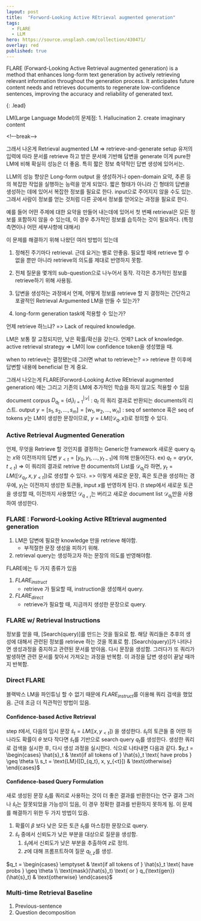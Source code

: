 ```yaml
---
layout: post
title:  "Forword-Looking Active REtrieval augmented generation"
tags:
  - FLARE
  - LLM
hero: https://source.unsplash.com/collection/430471/
overlay: red
published: true
---
```


FLARE (Forward-Looking Active Retrieval augmented generation) is a method that enhances long-form text generation by actively retrieving relevant information throughout the generation process. It anticipates future content needs and retrieves documents to regenerate low-confidence sentences, improving the accuracy and reliability of generated text.

{: .lead}

LM(Large Language Model)의 문제점:
	1. Hallucination
	2. create imaginary content


<!–-break-–>


그래서 나온게 Retrieval augmented LM
=> retrieve-and-generate setup
유저의 입력에 따라 문서를 retrieve 하고 받은 문서에 기반해 답변을 generate
이게 pure한 LM에 비해 확실히 성능은 더 좋음. 특히 짧은 정보 축약적인 답변 생성에 있어서는.

LLM의 성능 향상은 Long-form output 을 생성하거나 open-domain 요약, 추론 등의 복잡한 작업을 실행하는 능력을 얻게 되었다.
짧은 형태가 아니라 긴 형태의 답변을 생성하는 데에 있어서 복잡한 정보를 필요로 한다. input으로 주어지지 않을 수도 있는. 그래서 사람이 정보를 얻는 것처럼 다른 곳에서 정보를 얻어오는 과정을 필요로 한다.

예를 들어 어떤 주제에 대한 요약을 만들어 내는데에 있어서 첫 번째 retrieval은 모든 정보를 포함하지 않을 수 있는데, 이 경우 추가적인 정보를 습득하는 것이 필요하다. (특정 측면이나 어떤 세부사항에 대해서)

이 문제를 해결하기 위해 나왔던 여러 방법이 있는데
1. 정해진 주기마다 retrieval.
	근데 요거는 별로 안좋음. 필요할 때에 retrieve 할 수 없을 뿐만 아니라 retrieve의 의도를 제대로 반영하지 못함.
2. 전체 질문을 몇개의 sub-question으로 나누어서 동작. 각각은 추가적인 정보를 retrieve하기 위해 사용됨.

1. 답변을 생성하는 과정에서 언제, 어떻게 정보를 retrieve 할 지 결정하는 간단하고 포괄적인 Retrieval Argumented LM을 만들 수 있는가?
2. long-form generation task에 적용할 수 있는가?


언제 retrieve 하느냐? => Lack of required knowledge.

LM은 보통 잘 교정되지만, 낮은 확률/확신을 갖는다. 언제? Lack of knowledge.
active retrieval strategy => LM이 low confidence token을 생성했을 때.

when to retrieve는 결정됐는데 그러면 what to retrieve는?
=> retrieve 한 이후에 답변할 내용에 beneficial 한 게 중요.

그래서 나오는게 FLARE(Forword-Looking Active REtrieval augmented generation)
얘는 그리고 기존의 LM에 추가적인 학습을 하지 않고도 적용할 수 있음

document corpus $D_{q_t}$ = $\{d_i\}^{|\mathcal{D}|}_{i=1}$ : $q_t$ 의 쿼리 결과로 반환되는 documents의 리스트.
output $y = [s_1, s_2, ... , s_m] = [w_1, w_2, ... , w_n]$ : seq of sentence 혹은 seq of tokens
$y$는 LM이 생성한 문장이므로, $y=LM([\mathcal{D}_q, x])$로 정의할 수 있다.

### Active Retrieval Augmented Generation
언제, 무엇을 Retrieve 할 것인지를 결정하는 Generic한 framework
새로운 query $q_t$는 $x$와 이전까지의 답변 $y_{<t} = [y_0, y_1, ... , y_{t-1}]$에 의해 만들어진다.
ex) $q_t = qry(x, t_{<t})$
=> 이 쿼리의 결과로 retrive 한 documents의 List를 $\mathcal{D}_{q_t}$라 하면,
$y_t = LM([\mathcal{D}_{q_t}, x, y_{<t}])$로 생성할 수 있다.
=> 이렇게 새로운 문장, 혹은 토큰을 생성하는 경우에, $y_t$는 이전까지 생성한 토큰들, input $x$를 반영하게 된다.
(t step에서 새로운 토큰을 생성할 때, 이전까지 사용했던 $\mathcal{D}_{q_{<t}}$는 버리고 새로운 document list $\mathcal{D}_{q_t}$만을 사용하여 생성한다.

### FLARE : Forword-Looking Active REtrieval augmented generation
1) LM은 답변에 필요한 knowledge 만을 retrieve 해야함.
	- 부적절한 문장 생성을 피하기 위해.
2) retrieval query는 생성하고자 하는 문장의 의도를 반영해야함.

FLARE에는 두 가지 종류가 있음
1. $FLARE_{instruct}$
	- retrieve 가 필요할 때, instruction을 생성해서 query.
2. $FLARE_{direct}$
	- retrieve가 필요할 때, 지금까지 생성한 문장으로 query.

### FLARE w/ Retrieval Instructions
정보를 얻을 때, [Search(query)]를 만드는 것을 필요로 함.
해당 쿼리들은 추후의 생성에 대해서 관련된 정보를 retrieve 하는 것을 목표로 함.
[Search(query)]가 나타나면 생성과정을 중지하고 관련된 문서를 받아옴. 다시 문장을 생성함.
그러다가 또 쿼리가 발생하면 관련 문서를 찾아서 가져오는 과정을 반복함.
이 과정을 답변 생성이 끝날 때까지 반복함.

### Direct FLARE 
블랙박스 LM을 파인튜닝 할 수 없기 때문에 $FLARE_{instruct}$를 이용해 쿼리 검색을 했었음.
근데 조금 더 직관적인 방법이 있음. 

#### Confidence-based Active Retrieval
step $t$에서, 다음의 임시 문장 $\hat{s}_t = LM([x, y_{<t}])$ 을 생성한다.
$\hat{s}_t$의 토큰들 중 어떤 하나라도 확률이 $\theta$ 보다 작다면 $\hat{s}_t$를 기반으로 search query $q_t$를 생성한다.
생성한 쿼리로 검색을 실시한 후, 다시 생성 과정을 실시한다.
식으로 나타내면 다음과 같다.
 $y_t = \begin{cases} \hat{s}_t & \text{if all tokens of } \hat{s}_t \text{ have probs } \geq \theta \\ s_t = \text{LM}([D_{q_t}, x, y_{<t}]) & \text{otherwise} \end{cases}$


#### Confidence-based Query Formulation
새로 생성된 문장 $\hat{s}_t$를 쿼리로 사용하는 것이 더 좋은 결과를 반환한다는 연구 결과
그러나 $\hat{s}_t$는 잘못되었을 가능성이 있음, 이 경우 정확한 결과를 반환하지 못하게 됨.
이 문제를 해결하기 위한 두 가지 방법이 있음.
1. 확률이 $\beta$ 보다 낮은 모든 토큰 $\hat{s}_t$를 마스킹한 문장으로 query.
2. $\hat{s}_t$ 중에서 신뢰도가 낮은 부분을 대상으로 질문을 생성함.
	1. $\hat{s}_t$에서 신뢰도가 낮은 부분을 추출하여 $z$로 정의.
	2. $z$에 대해 프롬프트하여 질문 $q_{t, z}$를 생성.

$q_t = \begin{cases} \emptyset & \text{if all tokens of } \hat{s}_t \text{ have probs } \geq \theta \\ \text{mask}(\hat{s}_t) \text{ or } q_{\text{gen}}(\hat{s}_t) & \text{otherwise} \end{cases}$


### Multi-time Retrieval Baseline
1. Previous-sentence
2. Question decomposition
